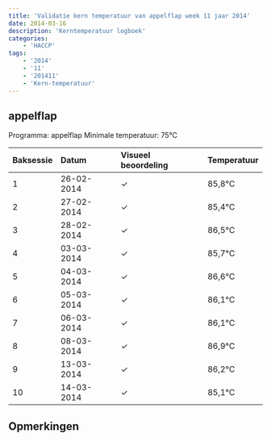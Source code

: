 ```yaml
---
title: 'Validatie kern temperatuur van appelflap week 11 jaar 2014'
date: 2014-03-16
description: 'Kerntemperatuur logboek'
categories:
    - 'HACCP'
tags:
    - '2014'
    - '11'
    - '201411'
    - 'Kern-temperatuur'
---
```


## appelflap

Programma: appelflap
Minimale temperatuur: 75°C

| Baksessie | Datum | Visueel beoordeling | Temperatuur |
|:---|:---|:---|:---|
| 1 | 26-02-2014 | &check; | 85,8°C |
| 2 | 27-02-2014 | &check; | 85,4°C |
| 3 | 28-02-2014 | &check; | 86,5°C |
| 4 | 03-03-2014 | &check; | 85,7°C |
| 5 | 04-03-2014 | &check; | 86,6°C |
| 6 | 05-03-2014 | &check; | 86,1°C |
| 7 | 06-03-2014 | &check; | 86,1°C |
| 8 | 08-03-2014 | &check; | 86,9°C |
| 9 | 13-03-2014 | &check; | 86,2°C |
| 10 | 14-03-2014 | &check; | 85,1°C |

## Opmerkingen


